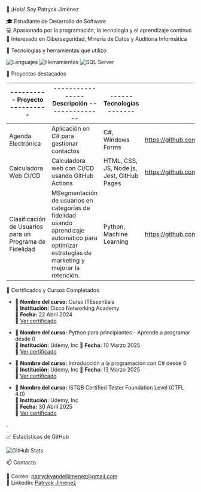 👋 ¡Hola! Soy Patryck Jiménez

🎓 Estudiante de Desarrollo de Software  
💻 Apasionado por la programación, la tecnología y el aprendizaje continuo  
🔐 Interesado en Ciberseguridad, Minería de Datos y Auditoría Informática  


🚀 Tecnologías y herramientas que utilizo

![Lenguajes](https://skillicons.dev/icons?i=cs,java,python,html,css,js,sql)
![Herramientas](https://skillicons.dev/icons?i=git,github,vscode,visualstudio,mysql,oracle,mssql)
![SQL Server](https://img.icons8.com/color/48/000000/microsoft-sql-server.png)



📌 Proyectos destacados

|---------- Proyecto ----------|---------------- Descripción ---------------|------ Tecnologías -------|------ Repositorios -------|
|------------------------------|--------------------------------------------|--------------------------|--------------------------|
| Agenda Electrónica           | Aplicación en C# para gestionar contactos  |    C#, Windows Forms     |    https://github.com/jpatryck04/AgendaElectronica.githttps://github.com/jpatryck04/AgendaElectronica.git     |
| Calculadora Web CI/CD        | Calculadora web con CI/CD usando GitHub Actions| HTML, CSS, JS, Node.js, Jest, GitHub Pages    |   https://github.com/jpatryck04/aplicacion-ci-cd.git |
| Clasificación de Usuarios para un Programa de Fidelidad  | MSegmentación de usuarios en categorías de fidelidad usando aprendizaje automático para optimizar estrategias de marketing y mejorar la retención. | Python, Machine Learning | https://github.com/jpatryck04/Inteligencia_Artificial.git|


🏅 Certificados y Cursos Completados

 - 📘 **Nombre del curso:** Curso ITEssentials  
  🏫 **Institución:** Cisco Networking Academy  
  📅 **Fecha:** 22 Abril 2024  
  📄 [Ver certificado](./certificados/ITEssentialsUpdate20250313-28-oua1fi.pdf)


  - 📘 **Nombre del curso:** Python para principiantes - Aprende a programar desde 0  
  🏫 **Institución:** Udemy, Inc
  📅 **Fecha:** 10 Marzo 2025  
  📄 [Ver certificado](./certificados/Certificado%20Udemy%20-%20Python.pdf)


   - 📘 **Nombre del curso:** Introducción a la programación con C# desde 0  
  🏫 **Institución:** Udemy, Inc
  📅 **Fecha:** 13 Marzo 2025  
  📄 [Ver certificado](./certificados/Certificado%20Udemy%20-%20C%23.pdf)


  - 📘 **Nombre del curso:** ISTQB Certified Tester Foundation Level (CTFL 4.0)  
  🏫 **Institución:** Udemy, Inc  
  📅 **Fecha:** 30 Abril 2025  
  📄 [Ver certificado](./certificados/ISTQB%20Certified%20Tester%20Foundation%20Level%20(CTFL%204.0).pdf)




.




📈 Estadísticas de GitHub

![GitHub Stats](https://github-readme-stats.vercel.app/api?username=jpatryck04&show_icons=true&theme=radical)


📫 Contacto

📧 Correo: patryckyandelljimenez@gmail.com  
💼 LinkedIn: [Patryck Jimenez](http://www.linkedin.com/in/patryck-jim%C3%A9nez)
